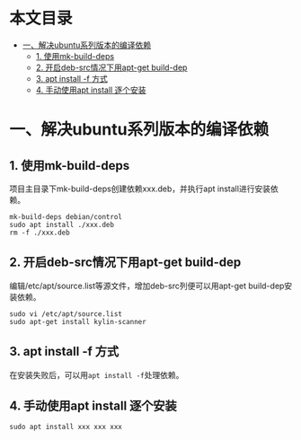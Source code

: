 本文目录
=================

* [一、解决ubuntu系列版本的编译依赖](#一解决ubuntu系列版本的编译依赖)
   * [1. 使用mk-build-deps](#1-使用mk-build-deps)
   * [2. 开启deb-src情况下用apt-get build-dep](#2-开启deb-src情况下用apt-get-build-dep)
   * [3. apt install -f 方式](#3-apt-install--f-方式)
   * [4. 手动使用apt install 逐个安装](#4-手动使用apt-install-逐个安装)

# 一、解决ubuntu系列版本的编译依赖
## 1. 使用mk-build-deps
项目主目录下mk-build-deps创建依赖xxx.deb，并执行apt install进行安装依赖。
```
mk-build-deps debian/control 
sudo apt install ./xxx.deb
rm -f ./xxx.deb
```

## 2. 开启deb-src情况下用apt-get build-dep
编辑/etc/apt/source.list等源文件，增加deb-src列便可以用apt-get build-dep安装依赖。
```
sudo vi /etc/apt/source.list
sudo apt-get install kylin-scanner
```

## 3. apt install -f 方式
在安装失败后，可以用`apt install -f`处理依赖。

## 4. 手动使用apt install 逐个安装
```
sudo apt install xxx xxx xxx
```

